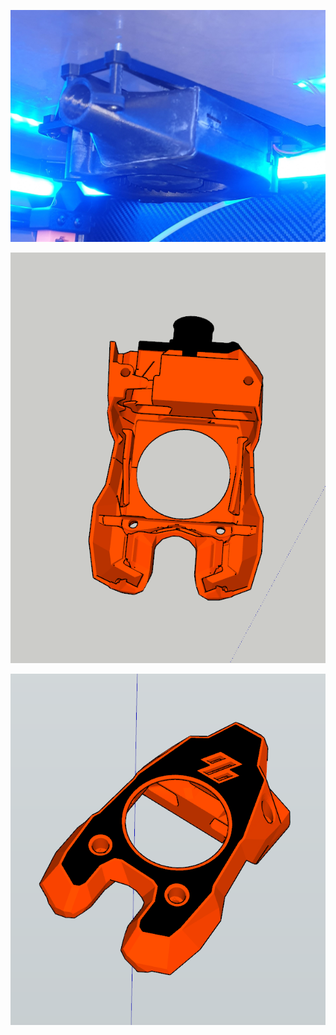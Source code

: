 
![alt text](https://github.com/megamandal/Voron-Toolhead/blob/main/PICS/7.jpg?raw=true)

![alt text](https://github.com/megamandal/Voron-Toolhead/blob/main/PICS/8.png?raw=true)

![alt text](https://github.com/megamandal/Voron-Toolhead/blob/main/PICS/9.png?raw=true)
